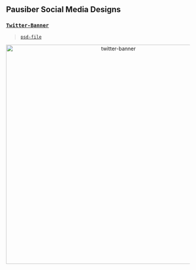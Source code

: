 ## Pausiber Social Media Designs

### [`Twitter-Banner`](images/social-media-designs/pausiber-twitter-banner.png)

> [`psd-file`](images/social-media-designs/twitter/twitter-banner.psd)

<p align="center">
	<img alt="twitter-banner" src="images/social-media-designs/twitter/pausiber-twitter-banner.png" width="600">
</p>





